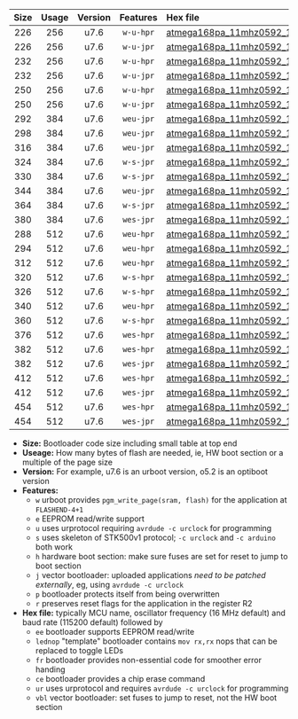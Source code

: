 |Size|Usage|Version|Features|Hex file|
|:-:|:-:|:-:|:-:|:--|
|226|256|u7.6|`w-u-hpr`|[atmega168pa_11mhz0592_19200bps_ur.hex](https://raw.githubusercontent.com/stefanrueger/urboot/main//atmega168pa_11mhz0592_19200bps_ur.hex)|
|226|256|u7.6|`w-u-jpr`|[atmega168pa_11mhz0592_19200bps_ur_vbl.hex](https://raw.githubusercontent.com/stefanrueger/urboot/main//atmega168pa_11mhz0592_19200bps_ur_vbl.hex)|
|232|256|u7.6|`w-u-hpr`|[atmega168pa_11mhz0592_19200bps_lednop_ur.hex](https://raw.githubusercontent.com/stefanrueger/urboot/main//atmega168pa_11mhz0592_19200bps_lednop_ur.hex)|
|232|256|u7.6|`w-u-jpr`|[atmega168pa_11mhz0592_19200bps_lednop_ur_vbl.hex](https://raw.githubusercontent.com/stefanrueger/urboot/main//atmega168pa_11mhz0592_19200bps_lednop_ur_vbl.hex)|
|250|256|u7.6|`w-u-hpr`|[atmega168pa_11mhz0592_19200bps_lednop_fr_ur.hex](https://raw.githubusercontent.com/stefanrueger/urboot/main//atmega168pa_11mhz0592_19200bps_lednop_fr_ur.hex)|
|250|256|u7.6|`w-u-jpr`|[atmega168pa_11mhz0592_19200bps_lednop_fr_ur_vbl.hex](https://raw.githubusercontent.com/stefanrueger/urboot/main//atmega168pa_11mhz0592_19200bps_lednop_fr_ur_vbl.hex)|
|292|384|u7.6|`weu-jpr`|[atmega168pa_11mhz0592_19200bps_ee_ur_vbl.hex](https://raw.githubusercontent.com/stefanrueger/urboot/main//atmega168pa_11mhz0592_19200bps_ee_ur_vbl.hex)|
|298|384|u7.6|`weu-jpr`|[atmega168pa_11mhz0592_19200bps_ee_lednop_ur_vbl.hex](https://raw.githubusercontent.com/stefanrueger/urboot/main//atmega168pa_11mhz0592_19200bps_ee_lednop_ur_vbl.hex)|
|316|384|u7.6|`weu-jpr`|[atmega168pa_11mhz0592_19200bps_ee_lednop_fr_ur_vbl.hex](https://raw.githubusercontent.com/stefanrueger/urboot/main//atmega168pa_11mhz0592_19200bps_ee_lednop_fr_ur_vbl.hex)|
|324|384|u7.6|`w-s-jpr`|[atmega168pa_11mhz0592_19200bps_vbl.hex](https://raw.githubusercontent.com/stefanrueger/urboot/main//atmega168pa_11mhz0592_19200bps_vbl.hex)|
|330|384|u7.6|`w-s-jpr`|[atmega168pa_11mhz0592_19200bps_lednop_vbl.hex](https://raw.githubusercontent.com/stefanrueger/urboot/main//atmega168pa_11mhz0592_19200bps_lednop_vbl.hex)|
|344|384|u7.6|`weu-jpr`|[atmega168pa_11mhz0592_19200bps_ee_lednop_fr_ce_ur_vbl.hex](https://raw.githubusercontent.com/stefanrueger/urboot/main//atmega168pa_11mhz0592_19200bps_ee_lednop_fr_ce_ur_vbl.hex)|
|364|384|u7.6|`w-s-jpr`|[atmega168pa_11mhz0592_19200bps_lednop_fr_vbl.hex](https://raw.githubusercontent.com/stefanrueger/urboot/main//atmega168pa_11mhz0592_19200bps_lednop_fr_vbl.hex)|
|380|384|u7.6|`wes-jpr`|[atmega168pa_11mhz0592_19200bps_ee_vbl.hex](https://raw.githubusercontent.com/stefanrueger/urboot/main//atmega168pa_11mhz0592_19200bps_ee_vbl.hex)|
|288|512|u7.6|`weu-hpr`|[atmega168pa_11mhz0592_19200bps_ee_ur.hex](https://raw.githubusercontent.com/stefanrueger/urboot/main//atmega168pa_11mhz0592_19200bps_ee_ur.hex)|
|294|512|u7.6|`weu-hpr`|[atmega168pa_11mhz0592_19200bps_ee_lednop_ur.hex](https://raw.githubusercontent.com/stefanrueger/urboot/main//atmega168pa_11mhz0592_19200bps_ee_lednop_ur.hex)|
|312|512|u7.6|`weu-hpr`|[atmega168pa_11mhz0592_19200bps_ee_lednop_fr_ur.hex](https://raw.githubusercontent.com/stefanrueger/urboot/main//atmega168pa_11mhz0592_19200bps_ee_lednop_fr_ur.hex)|
|320|512|u7.6|`w-s-hpr`|[atmega168pa_11mhz0592_19200bps.hex](https://raw.githubusercontent.com/stefanrueger/urboot/main//atmega168pa_11mhz0592_19200bps.hex)|
|326|512|u7.6|`w-s-hpr`|[atmega168pa_11mhz0592_19200bps_lednop.hex](https://raw.githubusercontent.com/stefanrueger/urboot/main//atmega168pa_11mhz0592_19200bps_lednop.hex)|
|340|512|u7.6|`weu-hpr`|[atmega168pa_11mhz0592_19200bps_ee_lednop_fr_ce_ur.hex](https://raw.githubusercontent.com/stefanrueger/urboot/main//atmega168pa_11mhz0592_19200bps_ee_lednop_fr_ce_ur.hex)|
|360|512|u7.6|`w-s-hpr`|[atmega168pa_11mhz0592_19200bps_lednop_fr.hex](https://raw.githubusercontent.com/stefanrueger/urboot/main//atmega168pa_11mhz0592_19200bps_lednop_fr.hex)|
|376|512|u7.6|`wes-hpr`|[atmega168pa_11mhz0592_19200bps_ee.hex](https://raw.githubusercontent.com/stefanrueger/urboot/main//atmega168pa_11mhz0592_19200bps_ee.hex)|
|382|512|u7.6|`wes-hpr`|[atmega168pa_11mhz0592_19200bps_ee_lednop.hex](https://raw.githubusercontent.com/stefanrueger/urboot/main//atmega168pa_11mhz0592_19200bps_ee_lednop.hex)|
|382|512|u7.6|`wes-jpr`|[atmega168pa_11mhz0592_19200bps_ee_lednop_vbl.hex](https://raw.githubusercontent.com/stefanrueger/urboot/main//atmega168pa_11mhz0592_19200bps_ee_lednop_vbl.hex)|
|412|512|u7.6|`wes-hpr`|[atmega168pa_11mhz0592_19200bps_ee_lednop_fr.hex](https://raw.githubusercontent.com/stefanrueger/urboot/main//atmega168pa_11mhz0592_19200bps_ee_lednop_fr.hex)|
|412|512|u7.6|`wes-jpr`|[atmega168pa_11mhz0592_19200bps_ee_lednop_fr_vbl.hex](https://raw.githubusercontent.com/stefanrueger/urboot/main//atmega168pa_11mhz0592_19200bps_ee_lednop_fr_vbl.hex)|
|454|512|u7.6|`wes-hpr`|[atmega168pa_11mhz0592_19200bps_ee_lednop_fr_ce.hex](https://raw.githubusercontent.com/stefanrueger/urboot/main//atmega168pa_11mhz0592_19200bps_ee_lednop_fr_ce.hex)|
|454|512|u7.6|`wes-jpr`|[atmega168pa_11mhz0592_19200bps_ee_lednop_fr_ce_vbl.hex](https://raw.githubusercontent.com/stefanrueger/urboot/main//atmega168pa_11mhz0592_19200bps_ee_lednop_fr_ce_vbl.hex)|

- **Size:** Bootloader code size including small table at top end
- **Useage:** How many bytes of flash are needed, ie, HW boot section or a multiple of the page size
- **Version:** For example, u7.6 is an urboot version, o5.2 is an optiboot version
- **Features:**
  + `w` urboot provides `pgm_write_page(sram, flash)` for the application at `FLASHEND-4+1`
  + `e` EEPROM read/write support
  + `u` uses urprotocol requiring `avrdude -c urclock` for programming
  + `s` uses skeleton of STK500v1 protocol; `-c urclock` and `-c arduino` both work
  + `h` hardware boot section: make sure fuses are set for reset to jump to boot section
  + `j` vector bootloader: uploaded applications *need to be patched externally*, eg, using `avrdude -c urclock`
  + `p` bootloader protects itself from being overwritten
  + `r` preserves reset flags for the application in the register R2
- **Hex file:** typically MCU name, oscillator frequency (16 MHz default) and baud rate (115200 default) followed by
  + `ee` bootloader supports EEPROM read/write
  + `lednop` "template" bootloader contains `mov rx,rx` nops that can be replaced to toggle LEDs
  + `fr` bootloader provides non-essential code for smoother error handing
  + `ce` bootloader provides a chip erase command
  + `ur` uses urprotocol and requires `avrdude -c urclock` for programming
  + `vbl` vector bootloader: set fuses to jump to reset, not the HW boot section
